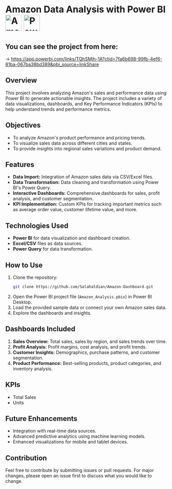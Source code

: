 

# Amazon Data Analysis with Power BI  <img src="https://upload.wikimedia.org/wikipedia/commons/a/a9/Amazon_logo.svg" alt="Amazon Logo" width="50"/>   <img src="https://upload.wikimedia.org/wikipedia/commons/c/cf/New_Power_BI_Logo.svg" alt="Power BI Logo" width="50"/>

## You can see the project from here:
   -> https://app.powerbi.com/links/TQhSMjh-1A?ctid=7fa6b698-99fb-4ef6-81ba-067ba38bd389&pbi_source=linkShare 

## Overview
This project involves analyzing Amazon's sales and performance data using Power BI to generate actionable insights. The project includes a variety of data visualizations, dashboards, and Key Performance Indicators (KPIs) to help understand trends and performance metrics.

## Objectives
- To analyze Amazon's product performance and pricing trends.
- To visualize sales data across different cities and states.
- To provide insights into regional sales variations and product demand.

## Features
- **Data Import:** Integration of Amazon sales data via CSV/Excel files.
- **Data Transformation:** Data cleaning and transformation using Power BI's Power Query.
- **Interactive Dashboards:** Comprehensive dashboards for sales, profit analysis, and customer segmentation.
- **KPI Implementation:** Custom KPIs for tracking important metrics such as average order value, customer lifetime value, and more.

## Technologies Used
- **Power BI** for data visualization and dashboard creation.
- **Excel/CSV** files as data sources.
- **Power Query** for data transformation.

## How to Use
1. Clone the repository:
   ```bash
   git clone https://github.com/Salahaldian/Amazon-Dashboard.git
   ```
2. Open the Power BI project file (`Amazon_Analysis.pbix`) in Power BI Desktop.
3. Load the provided sample data or connect your own Amazon sales data.
4. Explore the dashboards and insights.

## Dashboards Included
1. **Sales Overview:** Total sales, sales by region, and sales trends over time.
2. **Profit Analysis:** Profit margins, cost analysis, and profit trends.
3. **Customer Insights:** Demographics, purchase patterns, and customer segmentation.
4. **Product Performance:** Best-selling products, product categories, and inventory analysis.

## KPIs
- Total Sales
- Units

## Future Enhancements
- Integration with real-time data sources.
- Advanced predictive analytics using machine learning models.
- Enhanced visualizations for mobile and tablet devices.

## Contribution
Feel free to contribute by submitting issues or pull requests. For major changes, please open an issue first to discuss what you would like to change.
